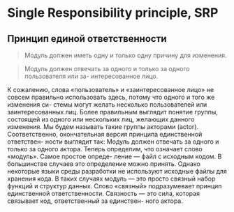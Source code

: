 # Single Responsibility principle, SRP
## Принцип единой ответственности

>Модуль должен иметь одну и только одну причину для изменения.

>Модуль должен отвечать за одного и только за одного пользователя или за-
интересованное лицо.

К сожалению, слова «пользователь» и «заинтересованное лицо» не совсем
правильно использовать здесь, потому что одного и того же изменения си-
стемы могут желать несколько пользователей или заинтересованных лиц.
Более правильным выглядит понятие группы, состоящей из одного или
нескольких лиц, желающих данного изменения. Мы будем называть такие
группы акторами (actor).
Соответственно, окончательная версия принципа единственной ответствен-
ности выглядит так:
Модуль должен отвечать за одного и только за одного актора.
Теперь определим, что означает слово «модуль». Самое простое опреде-
ление — файл с исходным кодом. В большинстве случаев это определение
можно принять. Однако некоторые языки среды разработки не используют
исходные файлы для хранения кода. В таких случаях модуль — это просто
связный набор функций и структур данных.
Слово «связный» подразумевает принцип единственной ответственности.
Связность — это сила, которая связывает код, ответственный за единствен-
ного актора.